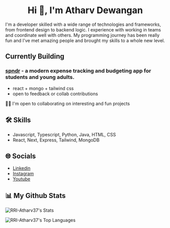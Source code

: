 <h1 align="center">Hi 👋, I'm Atharv Dewangan</h1>

I'm a developer skilled with a wide range of technologies and frameworks, from frontend design to backend logic. I experience with working in teams and coordinate well with others. My programming journey has been really fun and I've met amazing people and brought my skills to a whole new level.

## Currently Building

### [spndr](https://github.com/RRI-Atharv37/spndr) - a modern expense tracking and budgeting app for students and young adults.
- react + mongo + tailwind css
- open to feedback or collab contributions

🤝🏻 I'm open to collaborating on interesting and fun projects

## 🛠 Skills
- Javascript, Typescript, Python, Java, HTML, CSS
- React, Next, Express, Tailwind, MongoDB

## 🌐 Socials
- [Linkedin](https://in.linkedin.com/in/dewanganatharv)
- [Instagram](https://www.instagram.com/itsatharv.lol)
- [Youtube](https://www.youtube.com/@aatherf)

## 📊 My Github Stats

![RRI-Atharv37's Stats](https://github-readme-stats.vercel.app/api?username=RRI-Atharv37&theme=tokyonight&show_icons=true&hide_border=true&count_private=true)

![RRI-Atharv37's Top Languages](https://github-readme-stats.vercel.app/api/top-langs/?username=RRI-Atharv37&theme=tokyonight&show_icons=true&hide_border=true&layout=compact)
